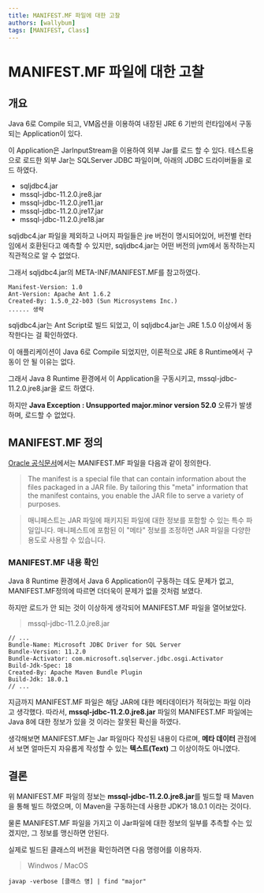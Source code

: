 ```yaml
---
title: MANIFEST.MF 파일에 대한 고찰
authors: [wallybum]
tags: [MANIFEST, Class]
---
```


# MANIFEST.MF 파일에 대한 고찰

## 개요
Java 6로 Compile 되고, VM옵션을 이용하여 내장된 JRE 6 기반의 런타임에서 구동되는 Application이 있다. 

이 Application은 JarInputStream을 이용하여 외부 Jar를 로드 할 수 있다.
테스트용으로 로드한 외부 Jar는 SQLServer JDBC 파일이며, 아래의 JDBC 드라이버들을 로드 하였다.

<!--truncate-->

- sqljdbc4.jar
- mssql-jdbc-11.2.0.jre8.jar
- mssql-jdbc-11.2.0.jre11.jar
- mssql-jdbc-11.2.0.jre17.jar
- mssql-jdbc-11.2.0.jre18.jar

sqljdbc4.jar 파일을 제외하고 나머지 파일들은 jre 버전이 명시되어있어, 버전별 런타임에서 호환된다고 예측할 수 있지만, sqljdbc4.jar는 어떤 버전의 jvm에서 동작하는지 직관적으로 알 수 없었다.

그래서 sqljdbc4.jar의 META-INF/MANIFEST.MF를 참고하였다.

```
Manifest-Version: 1.0
Ant-Version: Apache Ant 1.6.2
Created-By: 1.5.0_22-b03 (Sun Microsystems Inc.)
...... 생략
```

sqljdbc4.jar는 Ant Script로 빌드 되었고, 이 sqljdbc4.jar는 JRE 1.5.0 이상에서 동작한다는 걸 확인하였다.

이 애플리케이션이 Java 6로 Compile 되었지만, 이론적으로 JRE 8 Runtime에서 구동이 안 될 이유는 없다.

그래서 Java 8 Runtime 환경에서 이 Application을 구동시키고, 
mssql-jdbc-11.2.0.jre8.jar을 로드 하였다. 

하지만 **Java Exception : Unsupported major.minor version 52.0** 오류가 발생하며, 로드할 수 없었다.


## MANIFEST.MF 정의
[Oracle 공식문서](https://docs.oracle.com/javase/tutorial/deployment/jar/manifestindex.html)에서는 MANIFEST.MF 파일을 다음과 같이 정의한다.

> The manifest is a special file that can contain information about the files packaged in a JAR file. By tailoring this "meta" information that the manifest contains, you enable the JAR file to serve a variety of purposes.

> 매니페스트는 JAR 파일에 패키지된 파일에 대한 정보를 포함할 수 있는 특수 파일입니다. 매니페스트에 포함된 이 "메타" 정보를 조정하면 JAR 파일을 다양한 용도로 사용할 수 있습니다.

### MANIFEST.MF 내용 확인
Java 8 Runtime 환경에서 Java 6 Application이 구동하는 데도 문제가 없고, MANIFEST.MF정의에 따르면 더더욱이 문제가 없을 것처럼 보였다.

하지만 로드가 안 되는 것이 이상하게 생각되어 MANIFEST.MF 파일을 열어보았다.

> mssql-jdbc-11.2.0.jre8.jar
```
// ... 
Bundle-Name: Microsoft JDBC Driver for SQL Server
Bundle-Version: 11.2.0
Bundle-Activator: com.microsoft.sqlserver.jdbc.osgi.Activator
Build-Jdk-Spec: 18
Created-By: Apache Maven Bundle Plugin
Build-Jdk: 18.0.1
// ...
```

지금까지 MANIFEST.MF 파일은 해당 JAR에 대한 메타데이터가 적혀있는 파일 이라고 생각했다.
따라서, **mssql-jdbc-11.2.0.jre8.jar** 파일의 MANIFEST.MF 파일에는 Java 8에 대한 정보가 있을 것 이라는 잘못된 확신을 하였다.

생각해보면 MANIFEST.MF는 Jar 파일마다 작성된 내용이 다르며, **메타 데이터** 관점에서 보면 얼마든지 자유롭게 작성할 수 있는 **텍스트(Text)** 그 이상이하도 아니였다.

## 결론
위 MANIFEST.MF 파일의 정보는 **mssql-jdbc-11.2.0.jre8.jar**를 빌드할 때 Maven을 통해 빌드 하였으며, 이 Maven을 구동하는데 사용한 JDK가 18.0.1 이라는 것이다.

물론 MANIFEST.MF 파일을 가지고 이 Jar파일에 대한 정보의 일부를 추측할 수는 있겠지만,
그 정보를 맹신하면 안된다.

실제로 빌드된 클래스의 버전을 확인하려면 다음 명령어를 이용하자.

> Windwos / MacOS
```
javap -verbose [클래스 명] | find "major"
```





